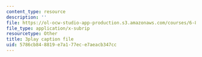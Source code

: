 ```yaml
---
content_type: resource
description: ''
file: https://ol-ocw-studio-app-production.s3.amazonaws.com/courses/6-849-geometric-folding-algorithms-linkages-origami-polyhedra-fall-2012/5786cb848819e7a177ece7aeacb347cc_82t7g2itzm4.srt
file_type: application/x-subrip
resourcetype: Other
title: 3play caption file
uid: 5786cb84-8819-e7a1-77ec-e7aeacb347cc
---
```

